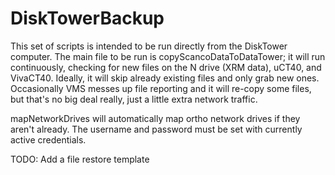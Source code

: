 # DiskTowerBackup

This set of scripts is intended to be run directly from the DiskTower computer. The main file to be run is copyScancoDataToDataTower; it will run continuously, checking for new files on the N drive (XRM data), uCT40, and VivaCT40. Ideally, it will skip already existing files and only grab new ones. Occasionally VMS messes up file reporting and it will re-copy some files, but that's no big deal really, just a little extra network traffic. 

mapNetworkDrives will automatically map ortho network drives if they aren't already. The username and password must be set with currently active credentials.

TODO: Add a file restore template
